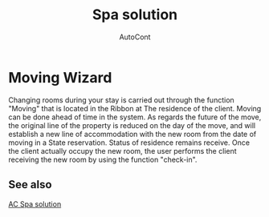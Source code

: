 ﻿---
    title: "Spa solution"
    author: AutoCont
    ms.date: 04/30/2018
    ms.topic: article
    ms.prod: dynamics-nav-2017
    ms.contentlocale: en
    ms.lasthandoff: 04/30/2018
---

# Moving Wizard

Changing rooms during your stay is carried out through the function "Moving" that is located in the Ribbon at The residence of the client.
Moving can be done ahead of time in the system. As regards the future of the move, the original line of the property is reduced on the day of the move, and will establish a new line of accommodation with the new room from the date of moving in a State reservation. Status of residence remains receive. Once the client actually occupy the new room, the user performs the client receiving the new room by using the function "check-in". 



## <a name="see-also"></a>See also
[AC Spa solution](ac-spa-solution.md)